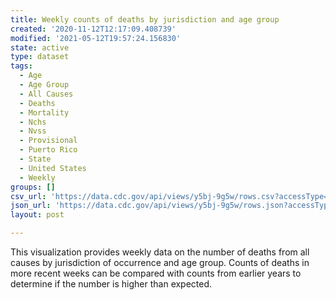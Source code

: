 ```yaml
---
title: Weekly counts of deaths by jurisdiction and age group
created: '2020-11-12T12:17:09.408739'
modified: '2021-05-12T19:57:24.156830'
state: active
type: dataset
tags:
  - Age
  - Age Group
  - All Causes
  - Deaths
  - Mortality
  - Nchs
  - Nvss
  - Provisional
  - Puerto Rico
  - State
  - United States
  - Weekly
groups: []
csv_url: 'https://data.cdc.gov/api/views/y5bj-9g5w/rows.csv?accessType=DOWNLOAD'
json_url: 'https://data.cdc.gov/api/views/y5bj-9g5w/rows.json?accessType=DOWNLOAD'
layout: post

---
```

This visualization provides weekly data on the number of deaths from all causes by jurisdiction of occurrence and age group. Counts of deaths in more recent weeks can be compared with counts from earlier years to determine if the number is higher than expected.
